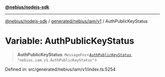 [**@nebius/nodejs-sdk**](../../../../../README.md)

***

[@nebius/nodejs-sdk](../../../../../README.md) / [generated/nebius/iam/v1](../README.md) / AuthPublicKeyStatus

# Variable: AuthPublicKeyStatus

> **AuthPublicKeyStatus**: `MessageFns`\<[`AuthPublicKeyStatus`](../interfaces/AuthPublicKeyStatus.md), `"nebius.iam.v1.AuthPublicKeyStatus"`\>

Defined in: src/generated/nebius/iam/v1/index.ts:5254
